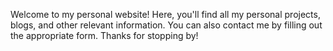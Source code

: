 Welcome to my personal website! Here, you'll find all my personal projects, blogs, and other relevant information. You can also contact me by filling out the appropriate form. Thanks for stopping by!